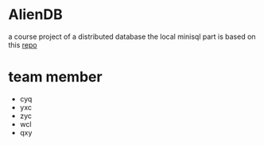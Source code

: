 # AlienDB
a course project of a distributed database
the local minisql part is based on this [repo](https://github.com/cxz66666/MiniSQL)

# team member
- cyq
- yxc
- zyc
- wcl
- qxy
